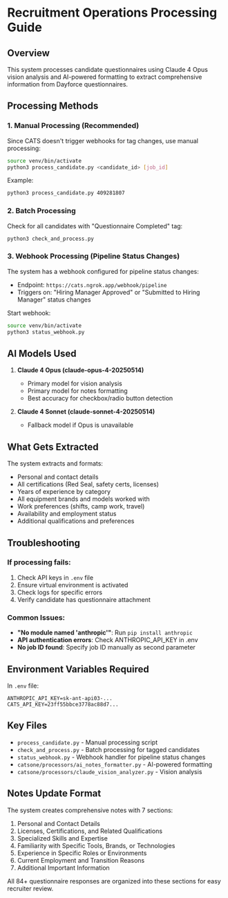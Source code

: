 # Recruitment Operations Processing Guide

## Overview
This system processes candidate questionnaires using Claude 4 Opus vision analysis and AI-powered formatting to extract comprehensive information from Dayforce questionnaires.

## Processing Methods

### 1. Manual Processing (Recommended)
Since CATS doesn't trigger webhooks for tag changes, use manual processing:

```bash
source venv/bin/activate
python3 process_candidate.py <candidate_id> [job_id]
```

Example:
```bash
python3 process_candidate.py 409281807
```

### 2. Batch Processing
Check for all candidates with "Questionnaire Completed" tag:

```bash
python3 check_and_process.py
```

### 3. Webhook Processing (Pipeline Status Changes)
The system has a webhook configured for pipeline status changes:
- Endpoint: `https://cats.ngrok.app/webhook/pipeline`
- Triggers on: "Hiring Manager Approved" or "Submitted to Hiring Manager" status changes

Start webhook:
```bash
source venv/bin/activate
python3 status_webhook.py
```

## AI Models Used

1. **Claude 4 Opus (claude-opus-4-20250514)**
   - Primary model for vision analysis
   - Primary model for notes formatting
   - Best accuracy for checkbox/radio button detection

2. **Claude 4 Sonnet (claude-sonnet-4-20250514)**
   - Fallback model if Opus is unavailable

## What Gets Extracted

The system extracts and formats:
- Personal and contact details
- All certifications (Red Seal, safety certs, licenses)
- Years of experience by category
- All equipment brands and models worked with
- Work preferences (shifts, camp work, travel)
- Availability and employment status
- Additional qualifications and preferences

## Troubleshooting

### If processing fails:
1. Check API keys in `.env` file
2. Ensure virtual environment is activated
3. Check logs for specific errors
4. Verify candidate has questionnaire attachment

### Common Issues:
- **"No module named 'anthropic'"**: Run `pip install anthropic`
- **API authentication errors**: Check ANTHROPIC_API_KEY in .env
- **No job ID found**: Specify job ID manually as second parameter

## Environment Variables Required

In `.env` file:
```
ANTHROPIC_API_KEY=sk-ant-api03-...
CATS_API_KEY=23ff55bbce3778ac88d7...
```

## Key Files

- `process_candidate.py` - Manual processing script
- `check_and_process.py` - Batch processing for tagged candidates
- `status_webhook.py` - Webhook handler for pipeline status changes
- `catsone/processors/ai_notes_formatter.py` - AI-powered formatting
- `catsone/processors/claude_vision_analyzer.py` - Vision analysis

## Notes Update Format

The system creates comprehensive notes with 7 sections:
1. Personal and Contact Details
2. Licenses, Certifications, and Related Qualifications
3. Specialized Skills and Expertise
4. Familiarity with Specific Tools, Brands, or Technologies
5. Experience in Specific Roles or Environments
6. Current Employment and Transition Reasons
7. Additional Important Information

All 84+ questionnaire responses are organized into these sections for easy recruiter review.